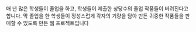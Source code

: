 매 년 많은 학생들이 졸업을 하고, 학생들이 제출한 상당수의 졸업 작품들이 
버려진다고 합니다. 막 졸업을 한 학생들이 정성스럽게 각자의 기량을 담아
만든 귀중한 작품들을 판매할 수 있도록 만든 웹 프로젝트입니다
